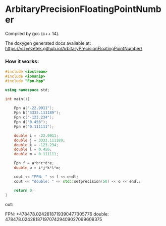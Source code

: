 # ArbitaryPrecisionFloatingPointNumber

Compiled by gcc (c++ 14).

The doxygen generated docs available at: https://vizvezetek.github.io/ArbitaryPrecisionFloatingPointNumber/

### How it works:
```c++
#include <iostream>
#include <iomanip>
#include "Fpn.hpp"

using namespace std;

int main(){
    
    Fpn a("-22.9911");
    Fpn b("3333.111189");
    Fpn c("-123.234");
    Fpn d("0.456");
    Fpn e("0.111111");

    double i = -22.9911;
    double j = 3333.111189;
    double k = -123.234;
    double l = 0.456;
    double m = 0.111111;

    Fpn f = a*b*c*d*e;
    double o = i*j*k*l*m;

    cout << "FPN: " << f << endl;
    cout << "double: " << std::setprecision(50) << o << endl;

    return 0;
}
```
out:

FPN: +478478.0242818719390477005776
double: 478478.0242818719707429409027099609375
